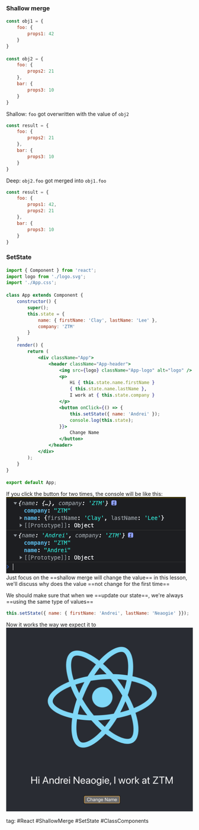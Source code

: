 ### Shallow merge
```js
const obj1 = {
	foo: {
		props1: 42
	}
}

const obj2 = {
	foo: {
		props2: 21
	},
	bar: {
		props3: 10
	}
}
```
Shallow: `foo` got overwritten with the value of `obj2`
```js
const result = {
	foo: {
		props2: 21
	},
	bar: {
		props3: 10
	}
}
```
Deep: `obj2.foo` got merged into `obj1.foo`
```js
const result = {
	foo: {
		props1: 42,
		props2: 21
	},
	bar: {
		props3: 10
	}
}
```

### SetState
```jsx
import { Component } from 'react';
import logo from './logo.svg';
import './App.css';

class App extends Component {
	constructor() {
		super();
		this.state = {
			name: { firstName: 'Clay', lastName: 'Lee' },
			company: 'ZTM'
		}
	}
	render() {
		return (
			<div className="App">
				<header className="App-header">
					<img src={logo} className="App-logo" alt="logo" />
					<p>
						Hi { this.state.name.firstName } 
						{ this.state.name.lastName }, 
						I work at { this.state.company }
					</p>
					<button onClick={() => {
						this.setState({ name: 'Andrei' });
						console.log(this.state);
					}}>
						Change Name
					</button>
				</header>
			</div>
		);
	}
}

export default App;
```
If you click the button for two times, the console will be like this:
![](./photo/Pasted%20image%2020230214161105.png)
Just focus on the ==shallow merge will change the value== in this lesson, we'll discuss why does the value ==not change for the first time==

We should make sure that when we ==update our state==, we're always ==using the same type of values==
```js
this.setState({ name: { firstName: 'Andrei', lastName: 'Neaogie' }});
```

Now it works the way we expect it to
![](./photo/Pasted%20image%2020230214162340.png)

tag: #React #ShallowMerge #SetState #ClassComponents 

